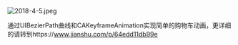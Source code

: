 



![2018-4-5.jpeg](http://www.code4app.com/data/attachment/forum/201804/05/162622mgqj1ui8rsww1wpg.gif)

通过UIBezierPath曲线和CAKeyframeAnimation实现简单的购物车动画，更详细的请转到https://www.jianshu.com/p/64edd11db99e
